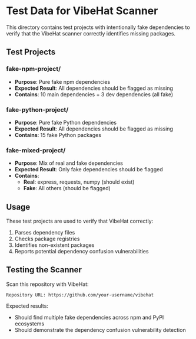 # Test Data for VibeHat Scanner

This directory contains test projects with intentionally fake dependencies to verify that the VibeHat scanner correctly identifies missing packages.

## Test Projects

### fake-npm-project/
- **Purpose**: Pure fake npm dependencies
- **Expected Result**: All dependencies should be flagged as missing
- **Contains**: 10 main dependencies + 3 dev dependencies (all fake)

### fake-python-project/
- **Purpose**: Pure fake Python dependencies  
- **Expected Result**: All dependencies should be flagged as missing
- **Contains**: 15 fake Python packages

### fake-mixed-project/
- **Purpose**: Mix of real and fake dependencies
- **Expected Result**: Only fake dependencies should be flagged
- **Contains**: 
  - **Real**: express, requests, numpy (should exist)
  - **Fake**: All others (should be flagged)

## Usage

These test projects are used to verify that VibeHat correctly:
1. Parses dependency files
2. Checks package registries
3. Identifies non-existent packages
4. Reports potential dependency confusion vulnerabilities

## Testing the Scanner

Scan this repository with VibeHat:
```
Repository URL: https://github.com/your-username/vibehat
```

Expected results:
- Should find multiple fake dependencies across npm and PyPI ecosystems
- Should demonstrate the dependency confusion vulnerability detection 